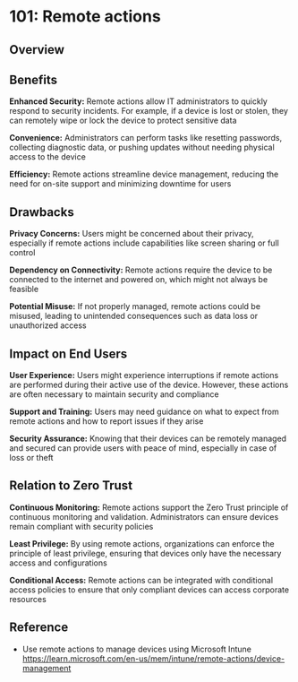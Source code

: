 # 101: Remote actions

## Overview

## Benefits

**Enhanced Security:** Remote actions allow IT administrators to quickly respond to security incidents. For example, if a device is lost or stolen, they can remotely wipe or lock the device to protect sensitive data

**Convenience:** Administrators can perform tasks like resetting passwords, collecting diagnostic data, or pushing updates without needing physical access to the device

**Efficiency:** Remote actions streamline device management, reducing the need for on-site support and minimizing downtime for users

## Drawbacks

**Privacy Concerns:** Users might be concerned about their privacy, especially if remote actions include capabilities like screen sharing or full control

**Dependency on Connectivity:** Remote actions require the device to be connected to the internet and powered on, which might not always be feasible

**Potential Misuse:** If not properly managed, remote actions could be misused, leading to unintended consequences such as data loss or unauthorized access

## Impact on End Users

**User Experience:** Users might experience interruptions if remote actions are performed during their active use of the device. However, these actions are often necessary to maintain security and compliance

**Support and Training:** Users may need guidance on what to expect from remote actions and how to report issues if they arise

**Security Assurance:** Knowing that their devices can be remotely managed and secured can provide users with peace of mind, especially in case of loss or theft

## Relation to Zero Trust

**Continuous Monitoring:** Remote actions support the Zero Trust principle of continuous monitoring and validation. Administrators can ensure devices remain compliant with security policies

**Least Privilege:** By using remote actions, organizations can enforce the principle of least privilege, ensuring that devices only have the necessary access and configurations

**Conditional Access:** Remote actions can be integrated with conditional access policies to ensure that only compliant devices can access corporate resources

## Reference

* Use remote actions to manage devices using Microsoft Intune https://learn.microsoft.com/en-us/mem/intune/remote-actions/device-management


